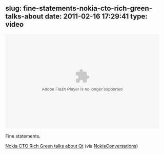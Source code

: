 slug: fine-statements-nokia-cto-rich-green-talks-about
date: 2011-02-16 17:29:41
type: video
---

<object width="480" height="295"><param name="movie" value="http://www.youtube.com/e/nMe1qbqxVa0"></param><param name="allowFullScreen" value="true"></param><param name="allowscriptaccess" value="always"></param><embed src="http://www.youtube.com/e/nMe1qbqxVa0" type="application/x-shockwave-flash" width="480" height="295" allowscriptaccess="always" allowfullscreen="true"></embed></object>

Fine statements.

 [Nokia CTO Rich Green talks about Qt](http://www.youtube.com/watch?v=nMe1qbqxVa0) (via [NokiaConversations](http://youtube.com/user/NokiaConversations))
